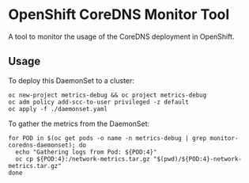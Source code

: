 # OpenShift CoreDNS Monitor Tool

A tool to monitor the usage of the CoreDNS deployment in OpenShift.

## Usage
To deploy this DaemonSet to a cluster:
```
oc new-project metrics-debug && oc project metrics-debug
oc adm policy add-scc-to-user privileged -z default
oc apply -f ./daemonset.yaml
```

To gather the metrics from the DaemonSet:
```
for POD in $(oc get pods -o name -n metrics-debug | grep monitor-coredns-daemonset); do
  echo "Gathering logs from Pod: ${POD:4}"
  oc cp ${POD:4}:/network-metrics.tar.gz "$(pwd)/${POD:4}-network-metrics.tar.gz"
done
```
